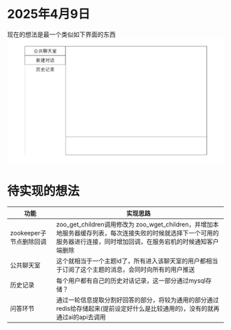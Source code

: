 # 2025年4月9日
现在的想法是最一个类似如下界面的东西
![Alt text](image/image.png)











# 待实现的想法
| 功能           | 实现思路               | 
|----------------|--------------------------|
|  zookeeper子节点删除回调          |         zoo_get_children调用修改为 zoo_wget_children，并增加本地服务器缓存列表，每次连接失败的时候就选择下一个可用的服务器进行连接，同时增加回调，在服务宕机的时候通知客户端删除      | 
| 公共聊天室 |  这个就相当于一个主题id了，所有进入该聊天室的用户都相当于订阅了这个主题的消息，会同时向所有的用户推送|
| 历史记录 | 每个用户都有自己的历史对话记录，这一部分通过mysql存储？ |
| 问答环节 | 通过一轮信息提取分割好回答的部分，将较为通用的部分通过redis给存储起来(提前设定好什么是比较通用的)，没有的就再通过ai的api去调用| 